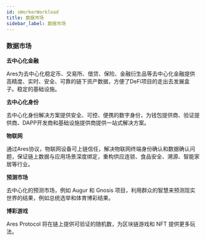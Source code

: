 ```yaml
---
id: sWorkerWorkload
title: 数据市场
sidebar_label: 数据市场
---
```

### 数据市场

**去中心化金融**

Ares为去中心化稳定币、交易所、借贷、保险、金融衍生品等去中心化金融提供高精度、实时、安全、可靠的链下资产数据，方便了DeFi项目的走出去发展盒子。稳定的基础设施。

**去中心化身份**

去中心化身份解决方案提供安全、可控、便携的数字身份，为钱包提供商、验证提供商、DAPP开发商和基础设施提供商提供一站式解决方案。

**物联网**

通过Ares协议，物联网设备可上链信任，解决物联网终端身份确认和数据确认问题，保证链上数据与应用场景深度绑定，重构供应连锁、食品安全、溯源、智能家居等行业。

**预测市场**

去中心化的预测市场，例如 Augur 和 Gnosis 项目，利用群众的智慧来预测现实世界的结果，例如总统选举和体育博彩结果。

**博彩游戏**

Ares Protocol 将在链上提供可验证的随机数，为区块链游戏和 NFT 提供更多玩法。
